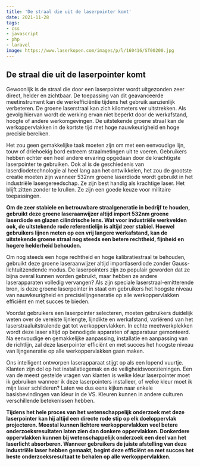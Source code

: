 ```yaml
---
title: 'De straal die uit de laserpointer komt'
date: 2021-11-28
tags:
- css
- javascript
- php
- laravel
image: https://www.laserkopen.com/images/p/l/160416/ST00200.jpg
---
```

## De straal die uit de laserpointer komt

Gewoonlijk is de straal die door een laserpointer wordt uitgezonden zeer direct, helder en zichtbaar. De toepassing van dit geavanceerde meetinstrument kan de werkefficiëntie tijdens het gebruik aanzienlijk verbeteren. De groene laserstraal kan zich kilometers ver uitstrekken. Als gevolg hiervan wordt de werking ervan niet beperkt door de werkafstand, hoogte of andere werkomgevingen. De uitstekende groene straal kan de werkoppervlakken in de kortste tijd met hoge nauwkeurigheid en hoge precisie bereiken.

Het zou geen gemakkelijke taak moeten zijn om met een eenvoudige lijn, touw of driehoekig bord extreem straalmetingen uit te voeren. Gebruikers hebben echter een heel andere ervaring opgedaan door de krachtigste laserpointer te gebruiken. Ook al is de geschiedenis van laserdiodetechnologie al heel lang aan het ontwikkelen, het zou de grootste creatie moeten zijn wanneer 532nm groene laserdiode wordt gebruikt in het industriële lasergereedschap. Ze zijn best handig als krachtige laser. Het blijft zitten zonder te krullen. Ze zijn een goede keuze voor militaire toepassingen.

**Om de zeer stabiele en betrouwbare straalgeneratie in bedrijf te houden, gebruikt deze groene laseraanwijzer altijd import 532nm groene laserdiode en glazen cilindrische lens. Wat voor industriële werkvelden ook, de uitstekende rode referentielijn is altijd zeer stabiel. Hoewel gebruikers lijnen meten op een vrij langere werkafstand, kan de uitstekende groene straal nog steeds een betere rechtheid, fijnheid en hogere helderheid behouden.**

Om nog steeds een hoge rechtheid en hoge kalibratiestraal te behouden, gebruikt deze groene laseraanwijzer altijd importlaserdiode zonder Gauss-lichtuitzendende modus. De laserpointers zijn zo populair geworden dat ze bijna overal kunnen worden gebruikt, maar hebben ze andere laserapparaten volledig vervangen? Als zijn speciale laserstraal-emitterende bron, is deze groene laserpointer in staat om gebruikers het hoogste niveau van nauwkeurigheid en precisielijngeneratie op alle werkoppervlakken efficiënt en met succes te bieden.

Voordat gebruikers een laserpointer selecteren, moeten gebruikers duidelijk weten over de vereiste lijnlengte, lijndikte en werkafstand, variërend van het laserstraaluitstralende gat tot werkoppervlakken. In echte meetwerkplekken wordt deze laser altijd op benodigde apparaten of apparatuur gemonteerd. Na eenvoudige en gemakkelijke aanpassing, installatie en aanpassing van de richtlijn, zal deze laserpointer efficiënt en met succes het hoogste niveau van lijngeneratie op alle werkoppervlakken gaan maken.

Ons intelligent ontworpen laserapparaat stijgt op als een lopend vuurtje. Klanten zijn dol op het installatiegemak en de veiligheidsvoorzieningen. Een van de meest gestelde vragen van klanten is welke kleur laserpointer moet ik gebruiken wanneer ik deze laserpointers installeer, of welke kleur moet ik mijn laser schilderen? Laten we dus eens kijken naar enkele basisbevindingen van kleur in de VS. Kleuren kunnen in andere culturen verschillende betekenissen hebben.

**Tijdens het hele proces van het wetenschappelijk onderzoek met deze laserpointer kan hij altijd een directe rode stip op elk doeloppervlak projecteren. Meestal kunnen lichtere werkoppervlakken veel betere onderzoeksresultaten laten zien dan donkere oppervlakken. Donkerdere oppervlakken kunnen bij wetenschappelijk onderzoek een deel van het laserlicht absorberen. Wanneer gebruikers de juiste afstelling van deze industriële laser hebben gemaakt, begint deze efficiënt en met succes het beste onderzoeksresultaat te behalen op alle werkoppervlakken.**

